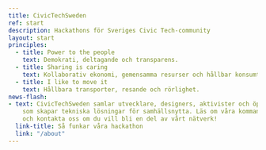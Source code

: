```yaml
---
title: CivicTechSweden
ref: start
description: Hackathons för Sveriges Civic Tech-community
layout: start
principles:
  - title: Power to the people
    text: Demokrati, deltagande och transparens.
  - title: Sharing is caring
    text: Kollaborativ ekonomi, gemensamma resurser och hållbar konsumtion.
  - title: I like to move it
    text: Hållbara transporter, resande och rörlighet.
news-flash:
- text: CivicTechSweden samlar utvecklare, designers, aktivister och öppen data-entusiaster
    som skapar tekniska lösningar för samhällsnytta. Läs om våra kommande hackathon
    och kontakta oss om du vill bli en del av vårt nätverk!
  link-title: Så funkar våra hackathon
  link: "/about"
---
```

